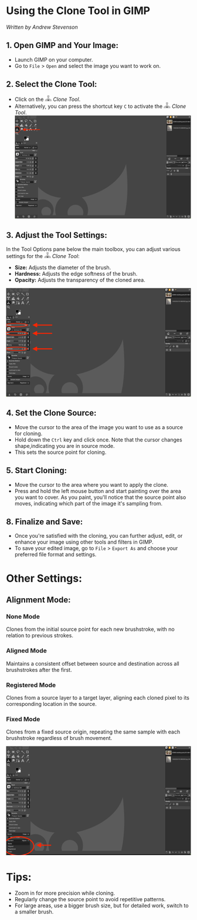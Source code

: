 # Using the Clone Tool in GIMP
*Written by Andrew Stevenson*

## 1. Open GIMP and Your Image:

- Launch GIMP on your computer.
- Go to `File` > `Open` and select the image you want to work on.

## 2. Select the Clone Tool:

- Click on the ![CloneTool.PNG](../images/CloneTool.PNG) *Clone Tool*.
- Alternatively, you can press the shortcut key `C` to activate the ![CloneTool.PNG](../images/CloneTool.PNG) *Clone Tool*.
![Selecting Clone Tool](../images/CloneToolSelection.png)

## 3. Adjust the Tool Settings:

In the Tool Options pane below the main toolbox, you can adjust various settings for the ![CloneTool.PNG](../images/CloneTool.PNG) *Clone Tool*:
- **Size:** Adjusts the diameter of the brush.
- **Hardness:** Adjusts the edge softness of the brush.
- **Opacity:** Adjusts the transparency of the cloned area.

![Size Hardness and Opacity are Highlighted](../images/CloneToolAdjustments.png)


## 4. Set the Clone Source:

- Move the cursor to the area of the image you want to use as a source for cloning.
- Hold down the `Ctrl` key and click once. Note that the cursor changes shape,indicating you are in source mode.
- This sets the source point for cloning.

## 5. Start Cloning:

- Move the cursor to the area where you want to apply the clone.
- Press and hold the left mouse button and start painting over the area you want to cover. As you paint, you'll notice that the source point also moves, indicating which part of the image it's 
sampling from.

## 8. Finalize and Save:

- Once you're satisfied with the cloning, you can further adjust, edit, or enhance your image using other tools and filters in GIMP.
- To save your edited image, go to `File` > `Export As` and choose your preferred file format and settings.

# Other Settings:

## Alignment Mode:

### None Mode
Clones from the initial source point for each new brushstroke, with no relation to previous strokes.

### Aligned Mode
Maintains a consistent offset between source and destination across all brushstrokes after the first.

### Registered Mode
Clones from a source layer to a target layer, aligning each cloned pixel to its corresponding location in the source.

### Fixed Mode
Clones from a fixed source origin, repeating the same sample with each brushstroke regardless of brush movement.

![Selecting Alignfment Mode](../images/FRANModes.png)

# Tips:
- Zoom in for more precision while cloning.
- Regularly change the source point to avoid repetitive patterns.
- For large areas, use a bigger brush size, but for detailed work, switch to a smaller brush.


